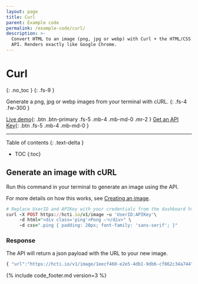 ```yaml
---
layout: page
title: Curl
parent: Example code
permalink: /example-code/curl/
description: >-
  Convert HTML to an image (png, jpg or webp) with Curl + the HTML/CSS to Image
  API. Renders exactly like Google Chrome.
---
```

# Curl
{: .no_toc }
{: .fs-9 }

Generate a png, jpg or webp images from your terminal with cURL.
{: .fs-4 .fw-300 }

[Live demo](https://htmlcsstoimage.com/demo){: .btn .btn-primary .fs-5 .mb-4 .mb-md-0 .mr-2 }
[Get an API Key](https://htmlcsstoimage.com){: .btn .fs-5 .mb-4 .mb-md-0 }
<hr>

Table of contents
{: .text-delta }
- TOC
{:toc}

## Generate an image with cURL

Run this command in your terminal to generate an image using the API.

For more details on how this works, see [Creating an image](/getting-started/using-the-api#creating-an-image).

```ruby
# Replace UserID and APIKey with your credentials from the dashboard https://htmlcsstoimage.com/dashboard
curl -X POST https://hcti.io/v1/image -u 'UserID:APIKey'\
     -d html="<div class='ping'>Pong ✅</div>" \
     -d css=".ping { padding: 20px; font-family: 'sans-serif'; }"
```

### Response

The API will return a json payload with the URL to your new image.

```javascript
{ "url":"https://hcti.io/v1/image/1eecf460-e2e5-4db1-9db6-cf862c34a744" }
```

{% include code_footer.md version=3 %}
